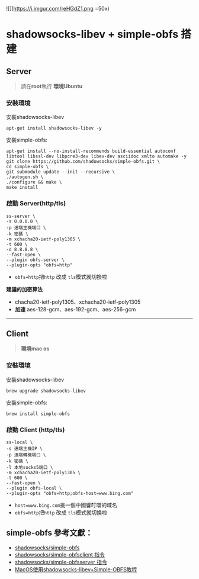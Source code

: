 ![](https://i.imgur.com/reHGdZ1.png =50x)

# shadowsocks-libev + simple-obfs 搭建

## Server
> 請在**root**執行
> **環境Ubuntu**

### 安裝環境
安裝shadowsocks-libev
```
apt-get install shadowsocks-libev -y
```
安裝simple-obfs:
```
apt-get install --no-install-recommends build-essential autoconf libtool libssl-dev libpcre3-dev libev-dev asciidoc xmlto automake -y
git clone https://github.com/shadowsocks/simple-obfs.git \
cd simple-obfs \
git submodule update --init --recursive \
./autogen.sh \
./configure && make \
make install
```

### 啟動 Server(http/tls)

```
ss-server \
-s 0.0.0.0 \
-p 遠端主機端口 \
-k 密碼 \
-m xchacha20-ietf-poly1305 \
-t 600 \
-d 8.8.8.8 \
--fast-open \
--plugin obfs-server \
--plugin-opts "obfs=http"
```
* ```obfs=http```把```http``` 改成 ```tls```模式就切換啦

**建議的加密算法**
* chacha20-ietf-poly1305、xchacha20-ietf-poly1305
* **加速** aes-128-gcm、aes-192-gcm、aes-256-gcm

---

## Client
> **環境mac os**

### 安裝環境
安裝shadowsocks-libev
```
brew upgrade shadowsocks-libev
```
安裝simple-obfs:
```
brew install simple-obfs
```

### 啟動 Client (http/tls)

```
ss-local \
-s 遠端主機IP \
-p 遠端轉機端口 \
-k 密碼 \
-l 本地socks5端口 \
-m xchacha20-ietf-poly1305 \
-t 600 \
--fast-open \
--plugin obfs-local \
--plugin-opts "obfs=http;obfs-host=www.bing.com"
```
* ```host=www.bing.com```挑一個中國響叮噹的域名
* ```obfs=http```把```http``` 改成 ```tls```模式就切換啦

## simple-obfs 參考文獻：
* [shadowsocks/simple-obfs](https://github.com/shadowsocks/simple-obfs)
* [shadowsocks/simple-obfsclient 指令](https://github.com/shadowsocks/simple-obfs/blob/master/doc/obfs-local.asciidoc)
* [shadowsocks/simple-obfsserver 指令](https://github.com/shadowsocks/simple-obfs/blob/master/doc/obfs-server.asciidoc)
* [MacOS使用shadowsocks-libev+Simple-OBFS教程](https://medium.com/@yanlong/macos%E4%BD%BF%E7%94%A8shadowsocks-libev-simple-obfs%E6%95%99%E7%A8%8B-c10eba9c0758)
